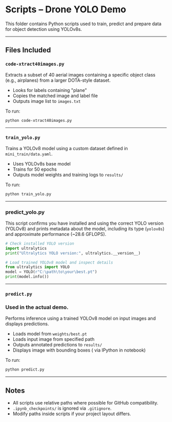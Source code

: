 # Scripts – Drone YOLO Demo

This folder contains Python scripts used to train, predict and prepare data for object detection using YOLOv8s.

---

## Files Included

### `code-xtract40images.py`
Extracts a subset of 40 aerial images containing a specific object class (e.g., airplanes) from a larger DOTA-style dataset.

- Looks for labels containing "plane"
- Copies the matched image and label file
- Outputs image list to `images.txt`

To run:
```bash
python code-xtract40images.py
```

---
### `train_yolo.py`
Trains a YOLOv8 model using a custom dataset defined in `mini_train/data.yaml`.

- Uses YOLOv8s base model
- Trains for 50 epochs
- Outputs model weights and training logs to `results/`

To run:
```bash
python train_yolo.py
```

---
### predict_yolo.py

This script confirms you have installed and  using the correct YOLO version (YOLOv8) and prints metadata about the model, including its type (`yolov8s`) and approximate performance (~28.6 GFLOPS).

```python
# Check installed YOLO version
import ultralytics
print("Ultralytics YOLO version:", ultralytics.__version__)

# Load trained YOLOv8 model and inspect details
from ultralytics import YOLO
model = YOLO(r"C:\path\to\your\best.pt")
print(model.info())
```

---
### `predict.py`
### Used in the actual demo.
Performs inference using a trained YOLOv8 model on input images and displays predictions.
- Loads model from `weights/best.pt`
- Loads input image from specified path
- Outputs annotated predictions to `results/`
- Displays image with bounding boxes ( via IPython in notebook)

To run:
```bash
python predict.py
```

---


## Notes

- All scripts use relative paths where possible for GitHub compatibility.
- `.ipynb_checkpoints/` is ignored via `.gitignore`.
- Modify paths inside scripts if your project layout differs.

